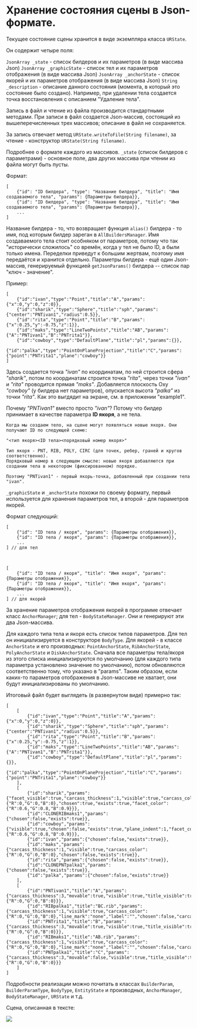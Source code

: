 Хранение состояния сцены в Json-формате.
========================================

Текущее состояние сцены хранится в виде экземпляра класса `URState`.

Он содержит четыре поля:

`JsonArray _state` - список билдеров и их параметров (в виде массива Json)
`JsonArray _graphicState` - список тел и их параметров отображения (в виде массива Json)
`JsonArray _anchorState` - список якорей и их параметров отображения (в виде массива Json)
`String _description` - описание данного состояния (момента, в который это состояние было создано). Например, при удалении тела создается точка восстановления с описанием "Удаление тела".

Запись в файл и чтение из файла производится стандартными методами. При записи в файл создается Json-массив, состоящий из вышеперечисленных трех массивов; описание в файл не сохраняется.

За запись отвечает метод `URState.writeToFile(String filename)`, за чтение - конструктор `URState(String filename)`.

Подробнее о формате каждого из массивов.
`_state` (список билдеров с параметрами) - основное поле, два других массива при чтении из файла могут быть пусты.

Формат:

    [
	    {"id": "ID билдера", "type": "Название билдера", "title": "Имя создаваемого тела", "params": {Параметры билдера}},
	    {"id": "ID билдера", "type": "Название билдера", "title": "Имя создаваемого тела", "params": {Параметры билдера}},
	    ...
    ]

Название билдера - то, что возвращает функция `alias()` билдера - то имя, под которым билдер зареган в `AllBuildersManager`.
Имя создаваемого тела стоит особняком от параметров, потому что так "исторически сложилось" со времён, когда у тел не было ID, а были только имена. Переделки приведут к большим жертвам, поэтому имя передаётся и хранится отдельно.
Параметры билдера - ещё один Json-массив, генерируемый функцией `getJsonParams()` билдера -- список пар "ключ - значение".

Пример:
    
    [
	    {"id":"ivan","type":"Point","title":"A","params":{"x":0,"y":0,"z":0}},
	    {"id":"sharik","type":"Sphere","title":"sph","params":{"center":"PNTivan1","radius":0.5}},
	    {"id":"rita","type":"Point","title":"B","params":{"x":0.25,"y":-0.75,"z":1}},
	    {"id":"maks","type":"LineTwoPoints","title":"AB","params":{"A":"PNTivan1","B":"PNTrita1"}},
	    {"id":"cowboy","type":"DefaultPlane","title":"pl","params":{}},
	    {"id":"palka","type":"PointOnPlaneProjection","title":"C","params":{"point":"PNTrita1","plane":"cowboy"}}
    ]
    
Здесь создается точка *"ivan"* по координатам, по ней строится сфера *"sharik"*, потом по координатам строится точка *"rita"*, через точки *"ivan"* и *"rita"* проводится прямая *"maks"*.
Добавляется плоскость Oxy *"cowboy"* (у билдера нет параметров), опускается высота *"palka"* из точки *"rita"*. Как это выгдядит на экране, см. в приложении "example1".

Почему *"PNTivan1"* вместо просто *"ivan"*? Потому что билдер принимает в качестве параметра **ID якоря**, а не тела.

    Когда мы создаем тело, на сцене могут появляться новые якоря. Они получают ID по следующей схеме:

    "<тип якоря><ID тела><порядковый номер якоря>"

    Тип якоря - PNT, RIB, POLY, CIRC (для точек, ребер, граней и кругов соответственно).
    Порядковый номер в следующем смысле: новые якоря добавляются при создании тела в некотором (фиксированном) порядке.

    Поэтому "PNTivan1" - первый якорь-точка, добавленный при создании тела "ivan".

`_graphicState` и `_anchorState` похожи по своему формату, первый используется для хранения параметров тел, а второй - для параметров якорей.

Формат следующий:

    [
	    {"id": "ID тела / якоря", "params": {Параметры отображения}},
	    {"id": "ID тела / якоря", "params": {Параметры отображения}},
	    ...
    ] // для тел
` `

    [
	    {"id": "ID тела / якоря", "title": "Имя якоря", "params": {Параметры отображения}},
	    {"id": "ID тела / якоря", "title": "Имя якоря", "params": {Параметры отображения}},
	    ...
    ] // для якорей

За хранение параметров отображения якорей в программе отвечает класс `AnchorManager`; для тел - `BodyStateManager`. Они и генерируют эти два Json-массива.

Для каждого типа тела и якоря есть список типов параметров. Для тел он инициализируется в конструкторе `BodyType`. Для якорей - в классе `AnchorState` и его производных: `PointAnchorState`, `RibAnchorState`, `PolyAnchorState` и `DiskAnchorState`. Сначала все параметры тела/якоря из этого списка инициализируются по умолчанию (для каждого типа параметра установлено значение по умолчанию), потом обновляются соответственно тому, что указано в "params".
Таким образом, если каких-то параметров отображения в Json-массиве не хватает, они будут инициализированы по умолчанию.

Итоговый файл будет выглядеть (в развернутом виде) примерно так:

    [
	    [
		    {"id":"ivan","type":"Point","title":"A","params":{"x":0,"y":0,"z":0}},
		    {"id":"sharik","type":"Sphere","title":"sph","params":{"center":"PNTivan1","radius":0.5}},
		    {"id":"rita","type":"Point","title":"B","params":{"x":0.25,"y":-0.75,"z":1}},
		    {"id":"maks","type":"LineTwoPoints","title":"AB","params":{"A":"PNTivan1","B":"PNTrita1"}},
		    {"id":"cowboy","type":"DefaultPlane","title":"pl","params":{}},
		    {"id":"palka","type":"PointOnPlaneProjection","title":"C","params":{"point":"PNTrita1","plane":"cowboy"}}
    	],
	    [
		    {"id":"sharik","params":{"facet_visible":true,"carcass_thickness":1,"visible":true,"carcass_color":{"R":0,"G":0,"B":0},"chosen":true,"exists":true,"facet_color":{"R":0.6,"G":0.8,"B":0.9}}},
		    {"id":"CLONERIBmaks1","params":{"chosen":false,"exists":true}},
		    {"id":"cowboy","params":{"visible":true,"chosen":false,"exists":true,"plane_indent":1,"facet_color":{"R":0.6,"G":0.8,"B":0.9}}},
		    {"id":"ivan","params":{"chosen":false,"exists":true}},
		    {"id":"maks","params":{"carcass_thickness":1,"visible":true,"carcass_color":{"R":0,"G":0,"B":0},"chosen":false,"exists":true}},
		    {"id":"rita","params":{"chosen":false,"exists":true}},
		    {"id":"CLONEPNTpalka1","params":{"chosen":false,"exists":true}},
		    {"id":"palka","params":{"chosen":false,"exists":true}}
	    ],
	    [
		    {"id":"PNTivan1","title":"A","params":{"carcass_thickness":3,"movable":true,"visible":true,"title_visible":true,"chosen":true,"facet_color":{"R":0,"G":0,"B":0}}},
		    {"id":"RIBpalka1","title":"BC.rib","params":{"carcass_thickness":1,"visible":true,"carcass_color":{"R":0,"G":0,"B":0},"line_mark":"none","label":"","chosen":false,"carcass_style":"plain"}},
		    {"id":"PNTrita1","title":"B","params":{"carcass_thickness":3,"movable":true,"visible":true,"title_visible":true,"chosen":false,"facet_color":{"R":0,"G":0,"B":0}}},
		    {"id":"RIBmaks1","title":"AB.rib","params":{"carcass_thickness":1,"visible":true,"carcass_color":{"R":0,"G":0,"B":0},"line_mark":"none","label":"","chosen":false,"carcass_style":"plain"}},
		    {"id":"PNTpalka1","title":"C","params":{"carcass_thickness":3,"movable":false,"visible":true,"title_visible":true,"chosen":false,"facet_color":{"R":0,"G":0,"B":0}}}
	    ]
    ]
    
Подробности реализации можно почитать в классах `BuilderParam`, `BuilderParamType`, `BodyType`, `EntityState` и производных, `AnchorManager`, `BodyStateManager`, `URState` и т.д.

Сцена, описанная в тексте: 

![](http://i.imgur.com/3cWOkkE.png)